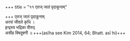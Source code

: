 +++
title = "११ एतज् जातं पृदाकूनाम्"

+++
एतज् जातं पृदाकूनाम्  
अरसं जीवले कृधि ।  
इन्द्रस्य भद्रिका वीरुद्  
असीह विषदूषणी ॥ +++(asīha see Kim 2014, 64; Bhatt. asī hi)+++